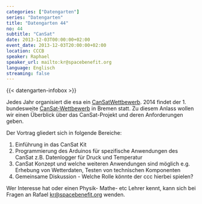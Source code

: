 ```yaml
---
categories: ["Datengarten"]
series: "Datengarten"
title: "Datengarten 44"
no: 44
subtitle: "CanSat"
date: 2013-12-03T00:00:00+02:00
event_date: 2013-12-03T20:00:00+02:00
location: CCCB
speaker: Raphael
speaker_url: mailto:kr@spacebenefit.org
language: Englisch
streaming: false
---
```

{{< datengarten-infobox >}}

Jedes Jahr organisiert die esa ein [CanSatWettbewerb](http://cansat.eu/news-corner/309-new-cansat-competition-announced).
2014 findet der 1. bundesweite [CanSat-Wettbewerb](http://www.cansat.de) in Bremen statt. Zu diesem Anlass wollen wir einen Überblick über das CanSat-Projekt und deren Anforderungen geben.

Der Vortrag gliedert sich in folgende Bereiche:

1. Einführung in das CanSat Kit
2. Programmierung des Arduinos für spezifische Anwendungen des CanSat
   z.B. Datenlogger für Druck und Temperatur
3. CanSat Konzept und welche weiteren Anwendungen sind möglich e.g.
   Erhebung von Wetterdaten, Testen von technischen Komponenten
4. Gemeinsame Diskussion - Welche Rolle könnte der ccc hierbei spielen?

Wer Interesse hat oder einen Physik- Mathe- etc Lehrer kennt, kann sich bei Fragen an Rafael <kr@spacebenefit.org> wenden.
